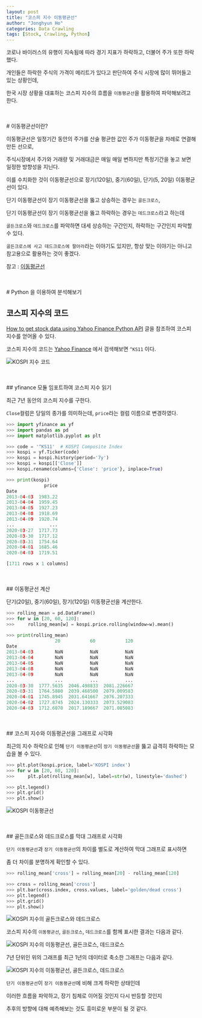 ```yaml
---
layout: post
title: "코스피 지수 이동평균선"
author: "Jonghyun Ho"
categories: Data Crawling
tags: [Stock, Crawling, Python]
---
```


코로나 바이러스의 유행이 지속됨에 따라 경기 지표가 하락하고, 더불어 주가 또한 하락했다.

개인들은 하락한 주식의 가격이 메리트가 있다고 판단하여 주식 시장에 많이 뛰어들고 있는 상황인데,

한국 시장 상황을 대표하는 코스피 지수의 흐름을 `이동평균선`을 활용하여 파악해보려고 한다.
   
<br/>
<br/>
# 이동평균선이란?

이동평균선은 일정기간 동안의 주가를 산술 평균한 값인 주가 이동평균을 차례로 연결해 만든 선으로,

주식시장에서 주가와 거래량 및 거래대금은 매일 매일 변하지만 특정기간을 놓고 보면 일정한 방향성을 지닌다.

이를 수치화한 것이 이동평균선으로 장기(120일), 중기(60일), 단기(5, 20일) 이동평균선이 있다.

단기 이동평균선이 장기 이동평균선을 뚫고 상승하는 경우는 `골든크로스`,

단기 이동평균선이 장기 이동평균선을 뚫고 하락하는 경우는 `데드크로스`라고 하는데

`골든크로스`와 `데드크로스`를 파악하면 대세 상승하는 구간인지, 하락하는 구간인지 파악할 수 있다.

`골든크로스에 사고 데드크로스에 팔아라`라는 이야기도 있지만, 항상 맞는 이야기는 아니고 참고용으로 활용하는 것이 좋겠다.

참고 : [이동평균선](https://terms.naver.com/entry.nhn?docId=71180&cid=43667&categoryId=43667)
   
<br/>
<br/>
# Python 을 이용하여 분석해보기
   
## 코스피 지수의 코드

[How to get stock data using Yahoo Finance Python API](https://jonghyunho.github.io/data/crawling/how-to-get-stock-data-using-yahoo-finance-python-api.html) 글을 참조하여 코스피 지수를 얻어올 수 있다.

코스피 지수의 코드는 [Yahoo Finance](https://finance.yahoo.com/) 에서 검색해보면 `^KS11` 이다.

![KOSPI 지수 코드](/assets/img/posts/yahoo-finance-kospi-code.png)
   
<br/>
<br/>
## yfinance 모듈 임포트하여 코스피 지수 읽기

최근 7년 동안의 코스피 지수를 구한다.

`Close`컬럼은 당일의 종가를 의미하는데, `price`라는 컬럼 이름으로 변경하였다.

``` python
>>> import yfinance as yf
>>> import pandas as pd
>>> import matplotlib.pyplot as plt

>>> code = '^KS11'  # KOSPI Composite Index
>>> kospi = yf.Ticker(code)
>>> kospi = kospi.history(period='7y')
>>> kospi = kospi[['Close']]
>>> kospi.rename(columns={'Close': 'price'}, inplace=True)

>>> print(kospi)
              price
Date               
2013-04-03  1983.22
2013-04-04  1959.45
2013-04-05  1927.23
2013-04-08  1918.69
2013-04-09  1920.74
...             ...
2020-03-27  1717.73
2020-03-30  1717.12
2020-03-31  1754.64
2020-04-01  1685.46
2020-04-03  1719.51

[1711 rows x 1 columns]
```
   
<br/>
<br/>
## 이동평균선 계산

단기(20일), 중기(60일), 장기(120일) 이동평균선을 계산한다.

``` python
>>> rolling_mean = pd.DataFrame()
>>> for w in [20, 60, 120]:
>>>     rolling_mean[w] = kospi.price.rolling(window=w).mean()

>>> print(rolling_mean)
                  20           60           120
Date                                           
2013-04-03        NaN          NaN          NaN
2013-04-04        NaN          NaN          NaN
2013-04-05        NaN          NaN          NaN
2013-04-08        NaN          NaN          NaN
2013-04-09        NaN          NaN          NaN
...               ...          ...          ...
2020-03-30  1777.5635  2046.498833  2081.226667
2020-03-31  1764.5880  2039.468500  2079.009583
2020-04-01  1745.8945  2031.641667  2076.207333
2020-04-02  1727.8745  2024.130333  2073.529083
2020-04-03  1712.6070  2017.189667  2071.085083
```
   
<br/>
<br/>
## 코스피 지수와 이동평균선을 그래프로 시각화

최근의 지수 하락으로 인해 `단기 이동평균선`이 `장기 이동평균선`을 뚫고 급격히 하락하는 모습을 볼 수 있다.

``` python
>>> plt.plot(kospi.price, label='KOSPI index')
>>> for w in [20, 60, 120]:
>>>     plt.plot(rolling_mean[w], label=str(w), linestyle='dashed')

>>> plt.legend()
>>> plt.grid()
>>> plt.show()
```

![KOSPI 이동평균선](/assets/img/posts/kospi_index_rolling_mean.png)
   
<br/>
<br/>
## 골든크로스와 데드크로스를 막대 그래프로 시각화

`단기 이동평균선`과 `장기 이동평균선`의 차이를 별도로 계산하여 막대 그래프로 표시하면

좀 더 차이를 분명하게 확인할 수 있다.

``` python
>>> rolling_mean['cross'] = rolling_mean[20] - rolling_mean[120]

>>> cross = rolling_mean['cross']
>>> plt.bar(cross.index, cross.values, label='golden/dead cross')
>>> plt.legend()
>>> plt.grid()
>>> plt.show()
```

![KOSPI 지수의 골든크로스와 데드크로스](/assets/img/posts/kospi_index_golden_dead_cross.png)
      
코스피 지수의 `이동평균선`, `골든크로스`, `데드크로스`를 함께 표시한 결과는 다음과 같다.
   
![KOSPI 지수의 이동평균선, 골든크로스, 데드크로스](/assets/img/posts/kospi_index_rolling_mean_and_cross.png)

7년 단위인 위의 그래프를 최근 1년의 데이터로 축소한 그래프는 다음과 같다.

![KOSPI 지수의 이동평균선, 골든크로스, 데드크로스](/assets/img/posts/kospi_index_rolling_mean_and_cross_1y.png)

`단기 이동평균선`이 `장기 이동평균선`에 비해 크게 하락한 상태인데

이러한 흐름을 파악하고, 장기 침체로 이어질 것인지 다시 반등할 것인지

추후의 방향에 대해 예측해보는 것도 흥미로운 부분이 될 것 같다.